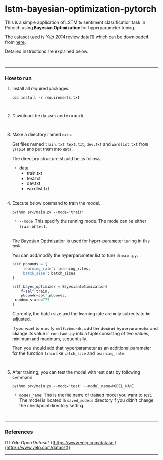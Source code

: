# lstm-bayesian-optimization-pytorch
This is a simple application of LSTM to sentiment classification task in Pytorch using **Bayesian Optimization** for hyperparameter tuning.

The dataset used is *Yelp 2014* review data[[1]](#1) which can be downloaded from [here](http://www.thunlp.org/~chm/data/data.zip).

Detailed instructions are explained below.

<br/>

---

### How to run

1. Install all required packages.

   ```shell
   pip install -r requirements.txt
   ```

   <br/>

2. Download the dataset and extract it.

   <br/>

3. Make a directory named `data`.

   Get files named `train.txt`, `text.txt`, `dev.txt` and `wordlist.txt` from `yelp14`  and put them into `data`.

   The directory structure should be as follows.

   - data
     - train.txt
     - test.txt
     - dev.txt
     - wordlist.txt

   <br/>

4. Execute below command to train the model.

   ```shell
   python src/main.py --mode='train'
   ```

   - `--mode`: This specify the running mode. The mode can be either `train` or `test`.

   <br/>

   The Bayesian Optimization is used for hyper-parameter tuning in this task.

   You can add/modify the hyperparameter list to tune in `main.py`.

   ```python
   self.pbounds = {
       'learning_rate': learning_rates,
       'batch_size': batch_sizes
   }
   
   self.bayes_optimizer = BayesianOptimization(
       f=self.train,
       pbounds=self.pbounds,
   	random_state=777
   )
   ```

   Currently, the batch size and the learning rate are only subjects to be adjusted.

   If you want to modify `self.pbounds`, add the desired hyperparameter and change its value in `constant.py` into a tuple consisting of two values, minimum and maximum, sequentially.

   Then you should add that hyperparameter as an additional parameter for the function `train` like `batch_size` and `learning_rate`.

   <br/>

5. After training, you can test the model with test data by following command.

   ```shell
   python src/main.py --mode='test' --model_name=MODEL_NAME
   ```

   - `model_name`: This is the file name of trained model you want to test. The model is located in `saved_models` directory if you didn't change the checkpoint directory setting.

<br/>

---

### References

<a id="1">[1]</a> 
*Yelp Open Dataset*. ([https://www.yelp.com/dataset](https://www.yelp.com/dataset))

---



